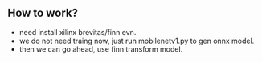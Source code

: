 ## How to work?
- need install xilinx brevitas/finn evn.
- we do not need traing now, just run mobilenetv1.py to gen onnx model.
- then we can go ahead, use finn transform model.